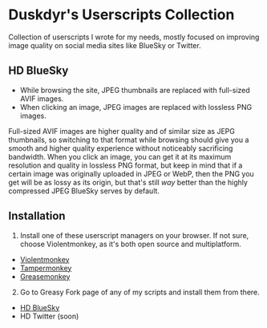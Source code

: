 # Duskdyr's Userscripts Collection
Collection of userscripts I wrote for my needs, mostly focused on improving image quality on social media sites like BlueSky or Twitter.

## HD BlueSky
- While browsing the site, JPEG thumbnails are replaced with full-sized AVIF images.
- When clicking an image, JPEG images are replaced with lossless PNG images.

Full-sized AVIF images are higher quality and of similar size as JEPG thumbnails, so switching to that format while browsing should give you a smooth and higher quality experience without noticeably sacrificing bandwidth. When you click an image, you can get it at its maximum resolution and quality in lossless PNG format, but keep in mind that if a certain image was originally uploaded in JPEG or WebP, then the PNG you get will be as lossy as its origin, but that's still *way* better than the highly compressed JPEG BlueSky serves by default.

## Installation
1. Install one of these userscript managers on your browser. If not sure, choose Violentmonkey, as it's both open source and multiplatform.
- [Violentmonkey](https://violentmonkey.github.io/get-it/)
- [Tampermonkey](https://www.tampermonkey.net/)
- [Greasemonkey](https://addons.mozilla.org/firefox/addon/greasemonkey/)

2. Go to Greasy Fork page of any of my scripts and install them from there.
- [HD BlueSky](https://greasyfork.org/en/scripts/524794-hd)
- HD Twitter (soon)
